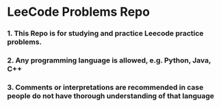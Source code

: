 # LeeCode Problems Repo
### 1. This Repo is for studying and practice Leecode practice problems.
### 2. Any programming language is allowed, e.g. Python, Java, C++
### 3. Comments or interpretations are recommended in case people do not have thorough understanding of that language
